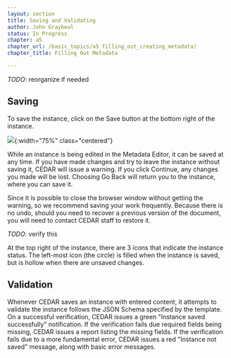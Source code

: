 ```yaml
---
layout: section
title: Saving and Validating
author: John Graybeal
status: In Progress
chapter: a5
chapter_url: /basic_topics/a5_filling_out_creating_metadata/
chapter_title: Filling Out Metadata

---
```

_TODO_: reorganize if needed

## **Saving**

To save the instance, click on the Save button at the bottom right of the instance.

![](https://github.com/metadatacenter/cedar-manual/raw/master/docs/assets/imgs/share-settings-find-your-group-20190909.png){:width="75%" class="centered"}

While an instance is being edited in the Metadata Editor, it can be saved at any time.
If you have made changes and try to leave the instance without saving it, 
CEDAR will issue a warning. If you click Continue, any changes you made will be lost. 
Choosing Go Back will return you to the instance, where you can save it.

Since it is possible to close the browser window without getting the warning,
so we recommend saving your work frequently. 
Because there is no undo, should you need to recover a previous version of the document,
you will need to contact CEDAR staff to restore it.

_TODO_: verify this

At the top right of the instance, there are 3 icons that indicate the instance status.
The left-most icon (the circle) is filled when the instance is saved, 
but is hollow when there are unsaved changes.

## **Validation**

Whenever CEDAR saves an instance with entered content, it attempts to validate the instance
follows the JSON Schema specified by the template. 
On a successful verification, CEDAR issues a green "Instance saved successfully" notification.
If the verification fails due required fields being missing, 
CEDAR issues a report listing the missing fields.
If the verification fails due to a more fundamental error,
CEDAR issues a red "Instance not saved" message, 
along with basic error messages. 